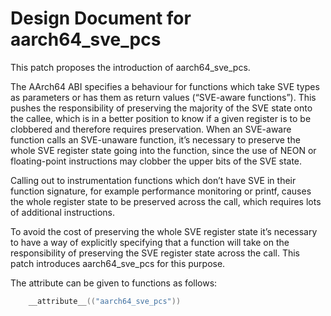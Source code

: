 # Design Document for aarch64_sve_pcs

This patch proposes the introduction of aarch64_sve_pcs.

The AArch64 ABI specifies a behaviour for functions which take SVE types as
parameters or has them as return values (“SVE-aware functions”). This pushes
the responsibility of preserving the majority of the SVE state onto the callee,
which is in a better position to know if a given register is to be clobbered
and therefore requires preservation. When an SVE-aware function calls an
SVE-unaware function, it’s necessary to preserve the whole SVE register state
going into the function, since the use of NEON or floating-point instructions
may clobber the upper bits of the SVE state.

Calling out to instrumentation functions which don’t have SVE in their function
signature, for example performance monitoring or printf, causes the whole
register state to be preserved across the call, which requires lots of
additional instructions.

To avoid the cost of preserving the whole SVE register state it’s necessary to
have a way of explicitly specifying that a function will take on the
responsibility of preserving the SVE register state across the call. This patch
introduces aarch64_sve_pcs for this purpose.

The attribute can be given to functions as follows:
``` c
    __attribute__(("aarch64_sve_pcs"))
```
